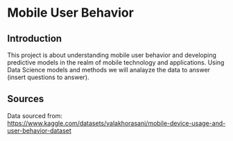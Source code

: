 # Mobile User Behavior 

## Introduction
This project is about understanding mobile user behavior and developing predictive models in the realm of mobile technology and applications. Using Data Science models and methods we will analayze the data to answer (insert questions to answer). 


## Sources
Data sourced from: https://www.kaggle.com/datasets/valakhorasani/mobile-device-usage-and-user-behavior-dataset
